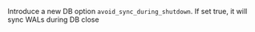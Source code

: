 Introduce a new DB option `avoid_sync_during_shutdown`. If set true, it will sync WALs during DB close
